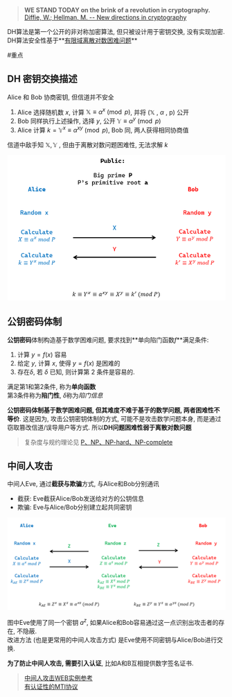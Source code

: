 > **WE STAND TODAY on the brink of a revolution in cryptography.**  
> [Diffie, W.; Hellman, M. -- New directions in cryptography](https://drive.google.com/open?id=1ROHVZjHb6rskYYETAOaYdIpj7cqmszsX)

DH算法是第一个公开的非对称加密算法, 但只被设计用于密钥交换, 没有实现加密.   
DH算法安全性基于**[有限域离散对数困难问题](../../代数/数论/欧拉定理.md)**

#重点

## DH 密钥交换描述

Alice 和 Bob 协商密钥, 但信道并不安全  
1. Alice 选择随机数 $x$,  计算 $\mathbb{X}\equiv\alpha^{x}\pmod p$, 并将 $(\mathbb{X}\text{ , }\alpha\text{ , p})$ 公开
2. Bob 同样执行上述操作, 选择 $y$, 公开 $\mathbb{Y}\equiv\alpha^{y}\pmod p$
3. Alice 计算 $k=\mathbb{Y}^{x}\equiv\alpha^{xy}\pmod p$, Bob 同, 两人获得相同协商值

信道中敌手知 $\mathbb{X, Y}$ , 但由于离散对数问题困难性, 无法求解 $k$

![|400](../../attach/Pasted%20image%2020230430215403.png)

## 公钥密码体制

**公钥密码**体制构造基于数学困难问题, 要求找到**单向陷门函数$f$**满足条件:  
1. 计算 $y=f(x)$ 容易
2. 给定 $y$, 计算 $x$, 使得 $y=f(x)$ 是困难的
3. 存在$\delta$, 若 $\delta$ 已知, 则计算第 $2$ 条件是容易的.

满足第$1$和第$2$条件, 称为**单向函数**  
第$3$条件称为**陷门性**, $\delta$称为*陷门信息*

**公钥密码体制基于数学困难问题, 但其难度不难于基于的数学问题, 两者困难性不等价**.
这是因为, 攻击公钥密钥体制的方式, 可能不是攻击数学问题本身, 而是通过窃取篡改信道/误导用户等方式. 
所以**DH问题困难性弱于离散对数问题**

> 复杂度与规约理论见 [P、NP、NP-hard、NP-complete](../../离散数学/计算理论/P、NP、NP-hard、NP-complete.md)

## 中间人攻击

中间人Eve, 通过**截获与欺骗**方式, 与Alice和Bob分别通讯  
- 截获: Eve截获Alice/Bob发送给对方的公钥信息
- 欺骗: Eve与Alice/Bob分别建立起共同密钥

![|600](../../attach/Pasted%20image%2020230430224713.png)

图中Eve使用了同一个密钥 $a^z$, 如果Alice和Bob容易通过这一点识别出攻击者的存在, 不隐蔽.  
改进方法 (也是更常用的中间人攻击方式) 是Eve使用不同密钥与Alice/Bob进行交换.

**为了防止中间人攻击, 需要引入认证**, 比如A和B互相提供数字签名证书.

> [中间人攻击WEB实例参考](https://zhuanlan.zhihu.com/p/352535694)  
> [有认证性的MTI协议](MTI协议.md)